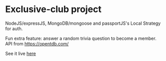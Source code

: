 # Exclusive-club project

NodeJS/expressJS, MongoDB/mongoose and passportJS's Local Strategy for auth.

Fun extra feature: answer a random trivia question to become a member. API from https://opentdb.com/

See it live [here](https://exclusive-club-42174.herokuapp.com/)


